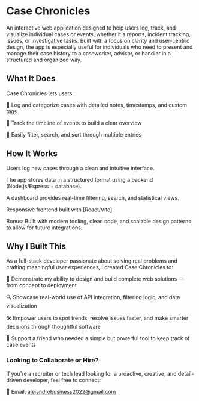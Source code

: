 # Case Chronicles 
An interactive web application designed to help users log, track, 
and visualize individual cases or events, whether it's reports, incident tracking, issues, or investigative tasks. 
Built with a focus on clarity and user-centric design, the app is especially useful for individuals who need 
to present and manage their case history to a caseworker, advisor, or handler in a structured and organized way.
 


## What It Does
Case Chronicles lets users:

📝 Log and categorize cases with detailed notes, timestamps, and custom tags

📅 Track the timeline of events to build a clear overview

📂 Easily filter, search, and sort through multiple entries



## How It Works
Users log new cases through a clean and intuitive interface.

The app stores data in a structured format using a backend (Node.js/Express + database).

A dashboard provides real-time filtering, search, and statistical views.

Responsive frontend built with [React/Vite].

Bonus: Built with modern tooling, clean code, and scalable design patterns to allow for 
future integrations.



## Why I Built This
As a full-stack developer passionate about solving real problems and crafting meaningful user experiences, I created Case Chronicles to:

🧠 Demonstrate my ability to design and build complete web solutions — from concept to deployment

🔍 Showcase real-world use of API integration, filtering logic, and data visualization

🛠 Empower users to spot trends, resolve issues faster, and make smarter decisions through thoughtful software

🤝 Support a friend who needed a simple but powerful tool to keep track of case events

### Looking to Collaborate or Hire?

If you're a recruiter or tech lead looking for a proactive, creative, and
 detail-driven developer, feel free to connect:

📧 Email: alejandrobusiness2022@gmail.com
